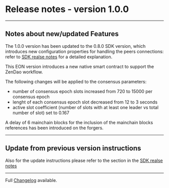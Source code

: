 # Release notes - version 1.0.0
---

## Notes about new/updated Features
The 1.0.0 version has been updated to the 0.8.0 SDK version, which introduces new configuration properties for handling the peers connections: refer to [SDK realse notes](https://github.com/HorizenOfficial/Sidechains-SDK/tree/master/doc/release/0.8.0.md) for a detailed explanation.

This EON version introduces a new native smart contract to support the ZenDao workflow.

The following changes will be applied to the consensus parameters:
- number of consensus epoch slots increased from 720 to 15000 per consensus epoch
- lenght of each consensus epoch slot decreased from 12 to 3 seconds
- active slot coefficient (number of slots with at least one leader vs total number of slot) set to 0.167

A delay of 6 mainchain blocks for the inclusion of the  mainchain blocks references has been introduced on the forgers.


---
## Update from previous version instructions 
Also for the update instructions please refer to the section in the [SDK realse notes](https://github.com/HorizenOfficial/Sidechains-SDK/tree/master/doc/release/0.8.0.md)

---
Full [Changelog](/CHANGELOG.md) available.